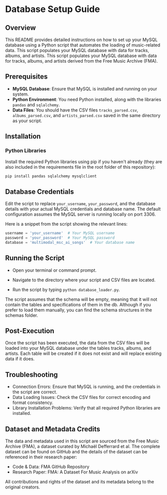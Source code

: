 # Database Setup Guide

## Overview
This README provides detailed instructions on how to set up your MySQL database using a Python script that automates the loading of music-related data. This script populates your MySQL database with data for tracks, albums, and artists. This script populates your MySQL database with data for tracks, albums, and artists derived from the Free Music Archive (FMA).

## Prerequisites
- **MySQL Database**: Ensure that MySQL is installed and running on your system.
- **Python Environment**: You need Python installed, along with the libraries `pandas` and `sqlalchemy`.
- **Data Files**: You should have the CSV files `tracks_parsed.csv`, `albums_parsed.csv`, and `artists_parsed.csv` saved in the same directory as your script.

## Installation

### Python Libraries
Install the required Python libraries using pip if you haven't already (they are also included in the requirements file in the root folder of this repository):

```bash
pip install pandas sqlalchemy mysqlclient
```

## Database Credentials

Edit the script to replace `your_username`, `your_password`, and the database details with your actual MySQL credentials and database name. The default configuration assumes the MySQL server is running locally on port 3306.

Here is a snippet from the script showing the relevant lines:

```python
username = 'your_username'  # Your MySQL username
password = 'your_password'  # Your MySQL password
database = 'multimodal_msc_ai_songs'  # Your database name
```

## Running the Script

- Open your terminal or command prompt.
    
- Navigate to the directory where your script and CSV files are located.
    
- Run the script by typing `python database_loader.py`.

The script assumes that the schema will be empty, meaning that it will not contain the tables and specifications of them in the db. Although if you prefer to load them manually, you can find the schema structures in the schemas folder.

## Post-Execution

Once the script has been executed, the data from the CSV files will be loaded into your MySQL database under the tables tracks, albums, and artists. Each table will be created if it does not exist and will replace existing data if it does.

## Troubleshooting

- Connection Errors: Ensure that MySQL is running, and the credentials in the script are correct.
- Data Loading Issues: Check the CSV files for correct encoding and format consistency.
- Library Installation Problems: Verify that all required Python libraries are installed.

## Dataset and Metadata Credits

The data and metadata used in this script are sourced from the Free Music Archive (FMA), a dataset curated by Michaël Defferrard et al. The complete dataset can be found on GitHub and the details of the dataset can be referenced in their research paper:

- Code & Data: FMA GitHub Repository
- Research Paper: FMA: A Dataset For Music Analysis on arXiv

All contributions and rights of the dataset and its metadata belong to the original creators.


